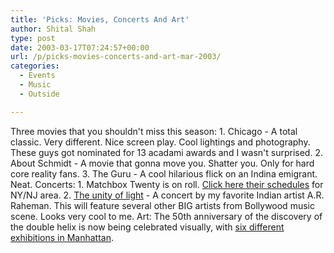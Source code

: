 ```yaml
---
title: 'Picks: Movies, Concerts And Art'
author: Shital Shah
type: post
date: 2003-03-17T07:24:57+00:00
url: /p/picks-movies-concerts-and-art-mar-2003/
categories:
  - Events
  - Music
  - Outside

---
```

Three movies that you shouldn't miss this season: 1. Chicago - A total classic. Very different. Nice screen play. Cool lightings and photography. These guys got nominated for 13 acadami awards and I wasn't surprised. 2. About Schmidt - A movie that gonna move you. Shatter you. Only for hard core reality fans. 3. The Guru - A cool hilarious flick on an Indina emigrant. Neat. Concerts: 1. Matchbox Twenty is on roll. [Click here their schedules][1] for NY/NJ area. 2. [The unity of light][2] - A concert by my favorite Indian artist A.R. Raheman. This will feature several other BIG artists from Bollywood music scene. Looks very cool to me. Art: The 50th anniversary of the discovery of the double helix is now being celebrated visually, with [six different exhibitions in Manhattan][3].

 [1]: http://www.matchboxtwenty.com/tour.html
 [2]: http://www.nowrunning.com/eventsFolder/UnityOfLight/ny.asp
 [3]: http://www.nytimes.com/2003/03/14/arts/design/14BOXE.html?th